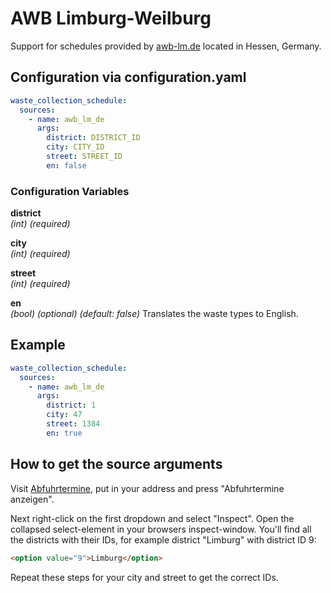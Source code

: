 # AWB Limburg-Weilburg

Support for schedules provided by [awb-lm.de](https://www.awb-lm.de/) located in Hessen, Germany.

## Configuration via configuration.yaml

```yaml
waste_collection_schedule:
  sources:
    - name: awb_lm_de
      args:
        district: DISTRICT_ID
        city: CITY_ID
        street: STREET_ID
        en: false
```

### Configuration Variables

**district**<br>
*(int) (required)*

**city**<br>
*(int) (required)*

**street**<br>
*(int) (required)*

**en**<br>
*(bool) (optional) (default: false)* Translates the waste types to English.

## Example

```yaml
waste_collection_schedule:
  sources:
    - name: awb_lm_de
      args:
        district: 1
        city: 47
        street: 1384
        en: true
```


## How to get the source arguments

Visit [Abfuhrtermine](`https://www.awb-lm.de/generator/abfuhrtermine.php`), put in your address and press "Abfuhrtermine anzeigen".

Next right-click on the first dropdown and select "Inspect". Open the collapsed select-element in your browsers inspect-window. You'll find all the districts with their IDs, for example district "Limburg" with district ID 9:
```html
<option value="9">Limburg</option>
```
Repeat these steps for your city and street to get the correct IDs.